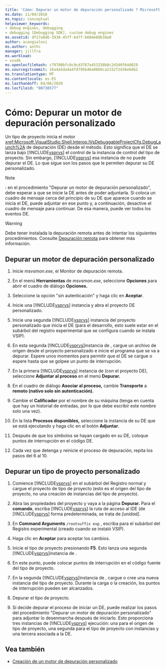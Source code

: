 ```yaml
---
title: 'Cómo: Depurar un motor de depuración personalizado ? Microsoft Docs'
ms.date: 11/04/2016
ms.topic: conceptual
helpviewer_keywords:
- debug engines, debugging
- debugging [Debugging SDK], custom debug engines
ms.assetid: df27a8d6-3938-45ff-b47f-b684e80b38a0
author: acangialosi
ms.author: anthc
manager: jillfra
ms.workload:
- vssdk
ms.openlocfilehash: c79790bfc9c9cd3767a453258b8c2d340f64d029
ms.sourcegitcommit: 16a4a5da4a4fd795b46a0869ca2152f2d36e6db2
ms.translationtype: MT
ms.contentlocale: es-ES
ms.lasthandoff: 04/06/2020
ms.locfileid: "80738577"
---
```

# <a name="how-to-debug-a-custom-debug-engine"></a>Cómo: Depurar un motor de depuración personalizado
Un tipo de proyecto inicia el motor <xref:Microsoft.VisualStudio.Shell.Interop.IVsDebuggableProjectCfg.DebugLaunch%2A> de depuración (DE) desde el método. Esto significa que el DE se lanza bajo [!INCLUDE[vsprvs](../../code-quality/includes/vsprvs_md.md)] el control de la instancia de control del tipo de proyecto. Sin embargo, [!INCLUDE[vsprvs](../../code-quality/includes/vsprvs_md.md)] esa instancia de no puede depurar el DE. Lo que sigue son los pasos que le permiten depurar su DE personalizado.

> [!NOTE]
> : en el procedimiento "Depurar un motor de depuración personalizado", debe esperar a que se inicie la DE antes de poder adjuntarla. Si coloca un cuadro de mensaje cerca del principio de su DE que aparece cuando se inicia el DE, puede adjuntar en ese punto y, a continuación, desactive el cuadro de mensaje para continuar. De esa manera, puede ver todos los eventos DE.

> [!WARNING]
> Debe tener instalada la depuración remota antes de intentar los siguientes procedimientos. Consulte [Depuración remota](../../debugger/remote-debugging.md) para obtener más información.

## <a name="debug-a-custom-debug-engine"></a>Depurar un motor de depuración personalizado

1. Inicie *msvsmon.exe*, el Monitor de depuración remota.

2. En el menú **Herramientas** de *msvsmon.exe*, seleccione **Opciones** para abrir el cuadro de diálogo **Opciones.**

3. Seleccione la opción "sin autenticación" y haga clic en **Aceptar**.

4. Inicie una [!INCLUDE[vsprvs](../../code-quality/includes/vsprvs_md.md)] instancia y abra el proyecto DE personalizado.

5. Inicie una segunda [!INCLUDE[vsprvs](../../code-quality/includes/vsprvs_md.md)] instancia del proyecto personalizado que inicia el DE (para el desarrollo, esto suele estar en el subárbol del registro experimental que se configura cuando se instala VSIP).

6. En esta segunda [!INCLUDE[vsprvs](../../code-quality/includes/vsprvs_md.md)]instancia de , cargue un archivo de origen desde el proyecto personalizado e inicie el programa que se va a depurar. Espere unos momentos para permitir que el DE se cargue o espere hasta que se golpee un punto de interrupción.

7. En la primera [!INCLUDE[vsprvs](../../code-quality/includes/vsprvs_md.md)] instancia de (con el proyecto DE), seleccione **Adjuntar al proceso** en el menú **Depurar.**

8. En el cuadro de diálogo **Asociar al proceso,** cambie **Transporte** a **remoto (nativo solo sin autenticación).**

9. Cambie el **Calificador** por el nombre de su máquina (tenga en cuenta que hay un historial de entradas, por lo que debe escribir este nombre solo una vez).

10. En la lista **Procesos disponibles,** seleccione la instancia de su DE que se está ejecutando y haga clic en el botón **Adjuntar.**

11. Después de que los símbolos se hayan cargado en su DE, coloque puntos de interrupción en el código DE.

12. Cada vez que detenga y reinicie el proceso de depuración, repita los pasos del 6 al 10.

## <a name="debug-a-custom-project-type"></a>Depurar un tipo de proyecto personalizado

1. Comience [!INCLUDE[vsprvs](../../code-quality/includes/vsprvs_md.md)] en el subárbol del Registro normal y cargue el proyecto de tipo de proyecto (esto es el origen del tipo de proyecto, no una creación de instancias del tipo de proyecto).

2. Abra las propiedades del proyecto y vaya a la página **Depurar.** Para el **comando**, escriba [!INCLUDE[vsprvs](../../code-quality/includes/vsprvs_md.md)] la ruta de acceso al IDE (de [!INCLUDE[vsprvs](../../code-quality/includes/vsprvs_md.md)] forma predeterminada, se trata de *[unidad]*.

3. En **Command Arguments** `/rootsuffix exp` , escriba para el subárbol del Registro experimental (creado cuando se instaló VSIP).

4. Haga clic en **Aceptar** para aceptar los cambios.

5. Inicie el tipo de proyecto presionando **F5**. Esto lanza una segunda [!INCLUDE[vsprvs](../../code-quality/includes/vsprvs_md.md)]instancia de .

6. En este punto, puede colocar puntos de interrupción en el código fuente del tipo de proyecto.

7. En la segunda [!INCLUDE[vsprvs](../../code-quality/includes/vsprvs_md.md)]instancia de , cargue o cree una nueva instancia del tipo de proyecto. Durante la carga o la creación, los puntos de interrupción pueden ser alcanzados.

8. Depurar el tipo de proyecto.

9. Si decide depurar el proceso de iniciar un DE, puede realizar los pasos del procedimiento "Depurar un motor de depuración personalizado" para adjuntar lo desenmarcha después de iniciarlo. Esto proporciona tres instancias de [!INCLUDE[vsprvs](../../code-quality/includes/vsprvs_md.md)] ejecución: una para el origen de tipo de proyecto, una segunda para el tipo de proyecto con instancias y una tercera asociada a la DE.

## <a name="see-also"></a>Vea también
- [Creación de un motor de depuración personalizado](../../extensibility/debugger/creating-a-custom-debug-engine.md)
